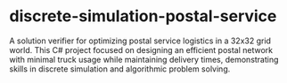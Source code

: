 # discrete-simulation-postal-service
A solution verifier for optimizing postal service logistics in a 32x32 grid world. This C# project focused on designing an efficient postal network with minimal truck usage while maintaining delivery times, demonstrating skills in discrete simulation and algorithmic problem solving.
